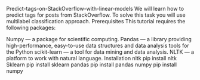 Predict-tags-on-StackOverflow-with-linear-models
We will learn how to predict tags for posts from StackOverflow. To solve this task you will use multilabel classification approach.
Prerequisites
This tutorial requires the following packages:

Numpy — a package for scientific computing.
Pandas — a library providing high-performance, easy-to-use data structures and data analysis tools for the Python
scikit-learn — a tool for data mining and data analysis.
NLTK — a platform to work with natural language.
Installation
nltk
pip install nltk
Sklearn
pip install sklearn
pandas
pip install pandas
numpy
pip install numpy
